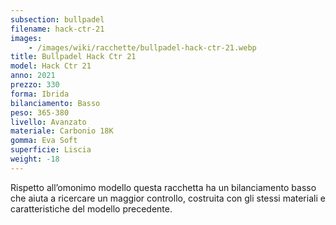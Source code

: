 ```yaml
---
subsection: bullpadel
filename: hack-ctr-21
images:
    - /images/wiki/racchette/bullpadel-hack-ctr-21.webp
title: Bullpadel Hack Ctr 21
model: Hack Ctr 21
anno: 2021
prezzo: 330
forma: Ibrida
bilanciamento: Basso
peso: 365-380
livello: Avanzato
materiale: Carbonio 18K
gomma: Eva Soft
superficie: Liscia
weight: -18
---
```

Rispetto all’omonimo modello questa racchetta ha un bilanciamento basso che aiuta a ricercare un maggior controllo, costruita con gli stessi materiali e caratteristiche del modello precedente.